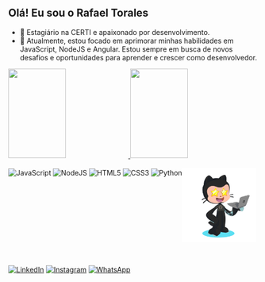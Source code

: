 ## Olá! Eu sou o Rafael Torales
- 🔭 Estagiário na CERTI e apaixonado por desenvolvimento.
- 🌱 Atualmente, estou focado em aprimorar minhas habilidades em JavaScript, NodeJS e Angular. Estou sempre em busca de novos desafios e oportunidades para aprender e crescer como desenvolvedor.

<div>
    <a href="https://github.com/RafaelTorales">
    <img height="180em" width="48%" src="https://github-readme-stats.vercel.app/api?username=RafaelTorales&show_icons=true&theme=merko&show_icons=true">
    <img height="180em" width="48%" src="https://github-readme-stats.vercel.app/api/top-langs/?username=RafaelTorales&layout=compact&theme=merko">
</div>
  
<div style="display: inline-block"><br>
    <img align='center' height="35" width="40" src="https://cdn.jsdelivr.net/gh/devicons/devicon/icons/javascript/javascript-original.svg" alt="JavaScript">
    <img align='center' height="35" width="40" src="https://cdn.jsdelivr.net/gh/devicons/devicon/icons/nodejs/nodejs-original.svg" alt="NodeJS">
    <img align='center' height="35" width="40" src="https://cdn.jsdelivr.net/gh/devicons/devicon/icons/html5/html5-original.svg" alt="HTML5">
    <img align='center' height="35" width="40" src="https://cdn.jsdelivr.net/gh/devicons/devicon/icons/css3/css3-original.svg" alt="CSS3">
    <img align='center' height="35" width="40" src="https://cdn.jsdelivr.net/gh/devicons/devicon/icons/python/python-original.svg" alt="Python">
    <img align='right' height="150" width="150" src="https://github.com/RafaelTorales/RafaelTorales/blob/7074af5568935c65f62dd82123d7e5e0455ab0ec/octocat-1685368034316.png" alt="Octocat">
</div>

##

<div style="display: inline-block"><br>
    <a target="_blank" href="https://www.linkedin.com/in/rafatoraless/"><img src="https://img.shields.io/badge/LinkedIn-0077B5?style=for-the-badge&logo=linkedin&logoColor=white" alt="LinkedIn"></a>
    <a target="_blank" href="https://www.instagram.com/rafaell_torales/"><img src="https://img.shields.io/badge/Instagram-E4405F?style=for-the-badge&logo=instagram&logoColor=white" alt="Instagram"></a>
    <a target="_blank" href="https://wa.me/5548984060681"> <img src="https://img.shields.io/badge/WhatsApp-25D366?style=for-the-badge&logo=whatsapp&logoColor=white" alt="WhatsApp" ></a></a>
</div>

